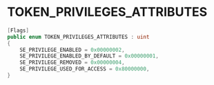 # TOKEN\_PRIVILEGES\_ATTRIBUTES

```csharp
[Flags]
public enum TOKEN_PRIVILEGES_ATTRIBUTES : uint
{
    SE_PRIVILEGE_ENABLED = 0x00000002,
    SE_PRIVILEGE_ENABLED_BY_DEFAULT = 0x00000001,
    SE_PRIVILEGE_REMOVED = 0x00000004,
    SE_PRIVILEGE_USED_FOR_ACCESS = 0x80000000,
}
```
